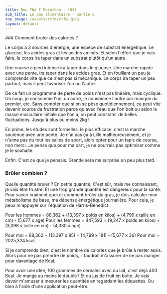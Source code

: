 ```yaml
---
title: Run The F Marathon - (03)
sub_title: Le pan alimentaire - partie 2
top_image: /assets/rtfm/rtfm.jpeg
layout: default
---
```


<div class="journal crimson-text-regular" markdown="1">
### Comment bruler des calories ?

Le corps a 3 sources d'énergie, une espèce de substrat énergétique. Le glucose, les acides gras et les acides aminés. 
Et selon l'effort que je vais faire, le corps ira taper dans un substrat plutôt qu'un autre.

Une course à pied intense ira taper dans le glucose. Une marche rapide avec une pente, ira taper dans les acides gras. 
Et en fouillant un peu je comprends vite que ce n'est pas si mécanique. Le corps ira taper un peu partout, mais il peut favoriser l'un ou l'autre.

De ce fait un programme de perte de poids n'est pas linéaire, mais cyclique. Un coup, je consomme l'un, un autre, je consomme l'autre par manque du premier, etc. Sans compter que si on se pèse quotidiennement, ça peut vite devenir source de frustration parce qu'avec l'eau que l'on boit ou selon la masse musculaire initiale que l'on a, on peut constater de belles fluctuations. Jusqu'à plus ou moins 2kg !

En prime, les études sont formelles, le plus efficace, c'est la marche soutenue avec une pente. Je n'ai pas ça à Lille malheureusement, et je n'aime pas du tout les salles de sport, alors opter pour un tapis de course, non merci. Je pense que pour ma part, je ne pourrais pas optimiser comme je le souhaite.  

Enfin. C'est ce que je pensais. Grande sera ma surprise un peu plus tard.

### Brûler combien ?

Quelle quantité bruler ? En petite quantité, C'est sûr, mais me connaissant, je vais être frustré. Et une trop grande quantité est dangereux pour la santé.
Pour savoir vraiment quoi et comment brûler du gras, je dois calculer mon métabolisme de base, ma dépense énergétique journalière. Pour cela, je peux m'appuyer sur l'équation de Harris-Benedict :

Pour les hommes = 88,362 + (13,397 x poids en kilos) + (4,799 x taille en cm) - (5,677 x age)
Pour les femmes = 447,593 + (9,247 x poids en kilos) + (3,098 x taille en cm) - (4,330 x age)

Pour moi = 88,362 + (13,397 x 95) + (4,799 x 181) - (5,677 x 36)
Pour moi = 2025,324 kcal

Si je comprends bien, c'est le nombre de calories que je brûle à rester assis. 
Alors pour ne pas prendre de poids, il faudrait m'assurer de ne pas manger pour davantage de Kcal. 

Pour avoir une idée, 100 grammes de céréales avec du lait, c'est déjà 400 Kcal. Je mange au moins le double ! Et du jus de fruit en boite. 
Je vais devoir m'amuser à mesurer les quantités en regardant les étiquettes. Ou bien à l'aide d'une application peut-être.
</div>
